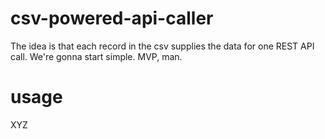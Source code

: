 # csv-powered-api-caller

The idea is that each record in the csv supplies the data for one REST API call. We're gonna start simple. MVP, man.

# usage

XYZ
